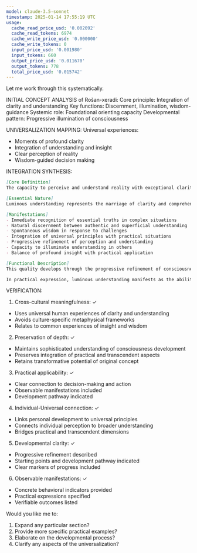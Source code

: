 ```yaml
---
model: claude-3.5-sonnet
timestamp: 2025-01-14 17:55:19 UTC
usage:
  cache_read_price_usd: '0.002092'
  cache_read_tokens: 6974
  cache_write_price_usd: '0.000000'
  cache_write_tokens: 0
  input_price_usd: '0.001980'
  input_tokens: 660
  output_price_usd: '0.011670'
  output_tokens: 778
  total_price_usd: '0.015742'
---
```


Let me work through this systematically.

INITIAL CONCEPT ANALYSIS of Rošan-xeradi:
Core principle: Integration of clarity and understanding
Key functions: Discernment, illumination, wisdom-guidance
Systemic role: Foundational orienting capacity
Developmental pattern: Progressive illumination of consciousness

UNIVERSALIZATION MAPPING:
Universal experiences:
- Moments of profound clarity
- Integration of understanding and insight
- Clear perception of reality
- Wisdom-guided decision making

INTEGRATION SYNTHESIS:

```markdown
[Core Definition]
The capacity to perceive and understand reality with exceptional clarity, combining deep insight with practical wisdom. This quality manifests as an integrated form of intelligence that illuminates both universal principles and specific situations, enabling clear discernment and wise action across all domains of life.

[Essential Nature]
Luminous understanding represents the marriage of clarity and comprehension, where knowing transcends mere intellectual grasp to become a kind of transparent seeing. It emerges when consciousness becomes sufficiently refined to serve as a clear medium for both receiving and transmitting understanding. This quality combines the immediacy of direct perception with the depth of mature wisdom, operating as an internal light that reveals the true nature of whatever it encounters.

[Manifestations]
- Immediate recognition of essential truths in complex situations
- Natural discernment between authentic and superficial understanding
- Spontaneous wisdom in response to challenges
- Integration of universal principles with practical situations
- Progressive refinement of perception and understanding
- Capacity to illuminate understanding in others
- Balance of profound insight with practical application

[Functional Description]
This quality develops through the progressive refinement of consciousness, where experience and understanding merge into direct perception. It begins with moments of unusual clarity and gradually stabilizes into a consistent capacity for clear seeing. The development involves both the purification of perception and the maturation of understanding, until they function as a unified faculty of luminous comprehension.

In practical expression, luminous understanding manifests as the ability to quickly grasp the essence of situations, make wise decisions without lengthy deliberation, and communicate complex truths with remarkable clarity. It enables one to navigate both practical challenges and profound questions with equal facility, maintaining clear perception regardless of circumstance or complexity. This quality serves as an internal compass that naturally orients toward truth and wisdom in all domains of life.
```

VERIFICATION:
1. Cross-cultural meaningfulness: ✓
- Uses universal human experiences of clarity and understanding
- Avoids culture-specific metaphysical frameworks
- Relates to common experiences of insight and wisdom

2. Preservation of depth: ✓
- Maintains sophisticated understanding of consciousness development
- Preserves integration of practical and transcendent aspects
- Retains transformative potential of original concept

3. Practical applicability: ✓
- Clear connection to decision-making and action
- Observable manifestations included
- Development pathway indicated

4. Individual-Universal connection: ✓
- Links personal development to universal principles
- Connects individual perception to broader understanding
- Bridges practical and transcendent dimensions

5. Developmental clarity: ✓
- Progressive refinement described
- Starting points and development pathway indicated
- Clear markers of progress included

6. Observable manifestations: ✓
- Concrete behavioral indicators provided
- Practical expressions specified
- Verifiable outcomes listed

Would you like me to:
1. Expand any particular section?
2. Provide more specific practical examples?
3. Elaborate on the developmental process?
4. Clarify any aspects of the universalization?
